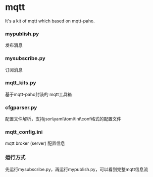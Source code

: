 # mqtt
It's a kit of mqtt which based on mqtt-paho.

### mypublish.py
发布消息

### mysubscribe.py
订阅消息

### mqtt_kits.py
基于mqtt-paho封装的 mqtt工具箱

### cfgparser.py
配置文件解析，支持json\yaml\toml\ini\conf格式的配置文件

### mqtt_config.ini
mqtt broker (server) 配置信息

### 运行方式
先运行mysubscribe.py，再运行mypublish.py，可以看到完整mqtt信息流